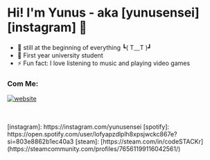 # Hi! I'm Yunus - aka [yunusensei][instagram] 👋 


- 🌱 still at the beginning of everything ┗( T﹏T )┛
- 🏫 First year university student
- ⚡ Fun fact: I love listening to music and playing video games

### Com Me:
[![website](./img/instagram-dark.svg)](https://www.instagram.com/yunusensei/)

<br />
<br />
</details>
[instagram]: https://instagram.com/yunusensei
[spotify]: https://open.spotify.com/user/lofyapzdlplh8xpsjwckc867e?si=803e8862b1ec40a3
[steam]: [https://steam.com/in/codeSTACKr](https://steamcommunity.com/profiles/76561199116042561/)
